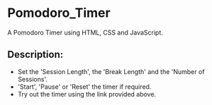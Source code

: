 # Pomodoro_Timer
A Pomodoro Timer using HTML, CSS and JavaScript.

## Description:
- Set the 'Session Length', the 'Break Length' and the 'Number of Sessions'.
- 'Start', 'Pause' or 'Reset' the timer if required.
- Try out the timer using the link provided above.
